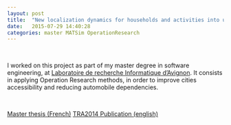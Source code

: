 ```yaml
---
layout: post
title:  "New localization dynamics for households and activities into urban area."
date:   2015-07-29 14:40:28
categories: master MATSim OperationResearch
---
```


<br/>

I worked on this project as part of my master degree in software engineering,
at [Laboratoire de recherche Informatique d’Avignon](http://lia.univ-avignon.fr).
It consists in applying Operation Research methods, in order to improve cities
accessibility and reducing automobile dependencies.

<br/>

[Master thesis (French)](/download/documents/master.thesis.pdf)
[TRA2014 Publication (english)](http://tra2014.traconference.eu/papers/pdfs/TRA2014_Fpaper_20017.pdf)
